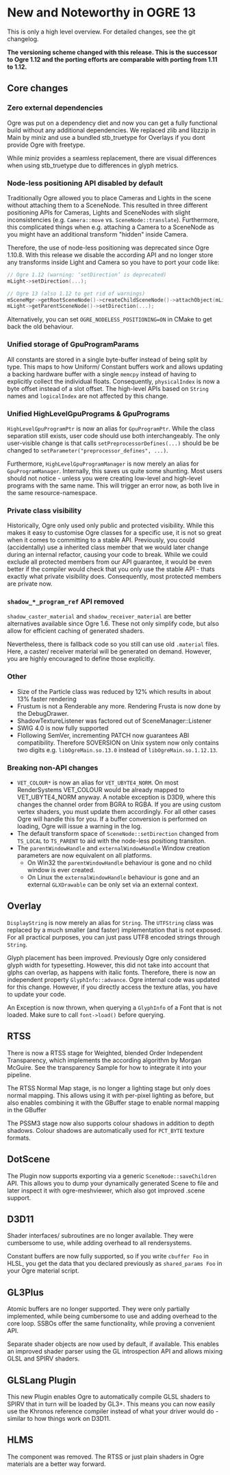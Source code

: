 # New and Noteworthy in OGRE 13

This is only a high level overview. For detailed changes, see the git changelog.

**The versioning scheme changed with this release. This is the successor to Ogre 1.12 and the porting efforts are comparable with porting from 1.11 to 1.12.**

## Core changes
### Zero external dependencies
Ogre was put on a dependency diet and now you can get a fully functional build without any additional dependencies. We replaced zlib and libzzip in Main by miniz and use a bundled stb_truetype for Overlays if you dont provide Ogre with freetype.

While miniz provides a seamless replacement, there are visual differences when using stb_truetype due to differences in glyph metrics.

### Node-less positioning API disabled by default
Traditionally Ogre allowed you to place Cameras and Lights in the scene without attaching them to a SceneNode. This resulted in three different positioning APIs for Cameras, Lights and SceneNodes with slight inconsistencies (e.g. `Camera::move` vs. `SceneNode::translate`).
Furthermore, this complicated things when e.g. attaching a Camera to a SceneNode as you might have an additional transform "hidden" inside Camera.

Therefore, the use of node-less positioning was deprecated since Ogre 1.10.8. With this release we disable the according API and no longer store any transforms inside Light and Camera so you have to port your code like:
```cpp
// Ogre 1.12 (warning: ‘setDirection’ is deprecated)
mLight->setDirection(...);

// Ogre 13 (also 1.12 to get rid of warnings)
mSceneMgr->getRootSceneNode()->createChildSceneNode()->attachObject(mLight);
mLight->getParentSceneNode()->setDirection(...);
```
Alternatively, you can set `OGRE_NODELESS_POSITIONING=ON` in CMake to get back the old behaviour.

### Unified storage of GpuProgramParams
All constants are stored in a single byte-buffer instead of being split by
type.
This maps to how Uniform/ Constant buffers work and allows updating a backing hardware buffer with a single `memcpy` instead of having to explicitly collect the individual floats.
Consequently, `physicalIndex` is now a byte offset instead of a slot offset.
The high-level APIs based on `String` names and `logicalIndex` are not affected by this change.

### Unified HighLevelGpuPrograms & GpuPrograms
`HighLevelGpuProgramPtr` is now an alias for `GpuProgramPtr`. While the class separation still exists, user code should use both interchangeably.
The only user-visible change is that calls `setPreprocessorDefines(...)` should be be changed to `setParameter("preprocessor_defines", ...)`.

Furthermore, `HighLevelGpuProgramManager` is now merely an alias for `GpuProgramManager`.  Internally, this saves us quite some shunting. Most users should not notice - unless you were creating low-level and high-level programs with the same name. This will trigger an error now, as both live in the same resource-namespace.

### Private class visibility
Historically, Ogre only used only public and protected visibility. While this makes it easy to customise Ogre classes for a specific use, it is not so great when it comes to committing to a stable API.
Previously, you could (accidentally) use a inherited class member that we would later change during an internal refactor, causing your code to break. While we could exclude all protected members from our API guarantee, it would be even better if the compiler would check that you only use the stable API - thats exactly what private visibility does.
Consequently, most protected members are private now.

### `shadow_*_program_ref` API removed
`shadow_caster_material` and `shadow_receiver_material` are better alternatives available since Ogre 1.6. These not only simplify code, but also allow for efficient caching of generated shaders.

Nevertheless, there is fallback code so you still can use old `.material` files. Here, a caster/ receiver material will be generated on demand. However, you are highly encouraged to define those explicitly.

### Other
- Size of the Particle class was reduced by 12% which results in about 13% faster rendering
- Frustum is not a Renderable any more. Rendering Frusta is now done by the DebugDrawer.
- ShadowTextureListener was factored out of SceneManager::Listener
- SWIG 4.0 is now fully supported
- Flollowing SemVer, incrementing PATCH now guarantees ABI compatibility. Therefore SOVERSION on Unix system now only contains two digits e.g. `libOgreMain.so.13.0` instead of `libOgreMain.so.1.12.13`.


### Breaking non-API changes

- `VET_COLOUR*` is now an alias for `VET_UBYTE4_NORM`. On most RenderSystems VET_COLOUR would be already mapped to VET_UBYTE4_NORM anyway. A notable exception is D3D9, where this changes the channel order from BGRA to RGBA. If you are using custom vertex shaders, you must update them accordingly. For all other cases Ogre will handle this for you. If a buffer conversion is performed on loading, Ogre will issue a warning in the log.
- The default transform space of `SceneNode::setDirection` changed from `TS_LOCAL` to `TS_PARENT` to aid with the node-less positiong transiton.
- The `parentWindowHandle` and `externalWindowHandle` Window creation parameters are now equivalent on all platforms.
  - On Win32 the `parentWindowHandle` behaviour is gone and no child window is ever created.
  - On Linux the `externalWindowHandle` behaviour is gone and an external `GLXDrawable` can be only set via an external context.

## Overlay
`DisplayString` is now merely an alias for `String`. The `UTFString` class was replaced by a much smaller (and faster) implementation that is not exposed. For all practical purposes, you can just pass UTF8 encoded strings through `String`.

Glyph placement has been improved. Previously Ogre only considered glyph width for typesetting. However, this did not take into account that glphs can overlap, as happens with italic fonts. Therefore, there is now an independent property `GlyphInfo::advance`. Ogre internal code was updated for this change. However, if you directly access the texture atlas, you have to update your code.

An Exception is now thrown, when querying a `GlyphInfo` of a Font that is not loaded. Make sure to call `font->load()` before querying.

## RTSS
There is now a  RTSS stage for Weighted, blended Order Independent Transparency, which implements the according algorithm by Morgan McGuire.
See the transparency Sample for how to integrate it into your pipeline.

The RTSS Normal Map stage, is no longer a lighting stage but only does normal mapping.
This allows using it with per-pixel lighting as before, but also enables combining it with the GBuffer stage to enable normal mapping in the GBuffer

The PSSM3 stage now also supports colour shadows in addition to depth shadows. Colour shadows are automatically used for `PCT_BYTE` texture formats.

## DotScene
The Plugin now supports exporting via a generic `SceneNode::saveChildren` API. This allows you to dump your dynamically generated Scene to file and later inspect it with ogre-meshviewer, which also got improved .scene support.

## D3D11
Shader interfaces/ subroutines are no longer available. They were cumbersome to use, while adding overhead to all rendersystems.

Constant buffers are now fully supported, so if you write `cbuffer Foo` in HLSL, you get the data that you declared previously as `shared_params Foo` in your Ogre material script.

## GL3Plus
Atomic buffers are no longer supported. They were only partially implemented, while being cumbersome to use and adding overhead to the core loop. SSBOs offer the same functionality, while proving a convenient API.

Separate shader objects are now used by default, if available. This enables an improved shader parser using the GL introspection API and allows mixing GLSL and SPIRV shaders.

## GLSLang Plugin

This new Plugin enables Ogre to automatically compile GLSL shaders to SPIRV that in turn will be loaded by GL3+.
This means you can now easily use the Khronos reference compiler instead of what your driver would do - similar to how things work on D3D11.

## HLMS
The component was removed. The RTSS or just plain shaders in Ogre materials are a better way forward.